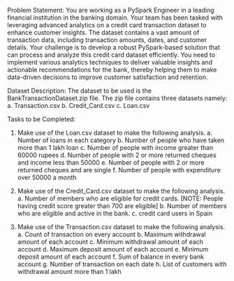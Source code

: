 Problem Statement:
You are working as a PySpark Engineer in a leading financial institution in the banking domain. Your team has been tasked with leveraging advanced analytics on a credit card transaction dataset to enhance customer insights. The dataset contains a vast amount of transaction data, including transaction amounts, dates, and customer details.
Your challenge is to develop a robust PySpark-based solution that can process and analyze this credit card dataset efficiently. You need to implement various analytics techniques to deliver valuable insights and actionable recommendations for the bank, thereby helping them to make data-driven decisions to improve customer satisfaction and retention.

Dataset Description:
The dataset to be used is the BankTransactionDataset.zip file. The zip file contains
three datasets namely:
a. Transaction.csv 
b. Credit_Card.csv 
c. Loan.csv

Tasks to be Completed:

1. Make use of the Loan.csv dataset to make the following analysis.
a. Number of loans in each category
b. Number of people who have taken more than 1 lakh loan
c. Number of people with income greater than 60000 rupees
d. Number of people with 2 or more returned cheques and income less
than 50000
e. Number of people with 2 or more returned cheques and are single
f. Number of people with expenditure over 50000 a month

2. Make use of the Credit_Card.csv dataset to make the following analysis.
a. Number of members who are eligible for credit cards. [NOTE: People having credit score greater than 700 are eligible]
b. Number of members who are eligible and active in the bank.
c. credit card users in Spain

3. Make use of the Transaction.csv dataset to make the following analysis.
a. Count of transaction on every account
b. Maximum withdrawal amount of each account
c. Minimum withdrawal amount of each account
d. Maximum deposit amount of each account
e. Minimum deposit amount of each account
f. Sum of balance in every bank account
g. Number of transaction on each date
h. List of customers with withdrawal amount more than 1 lakh
